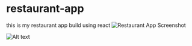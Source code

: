 # restaurant-app
this is my restaurant app build using react
![Restaurant App Screenshot](https://ik.imagekit.io/hbzknb1hm/Screenshot_2023-06-21_171258.png?updatedAt=1687348500650)

![Alt text](https://ik.imagekit.io/hbzknb1hm/my.gif.gif?updatedAt=1687349105695)
